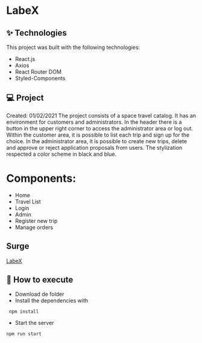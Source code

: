 # LabeX

## ✨ Technologies
This project was built with the following technologies:

* React.js
* Axios
* React Router DOM
* Styled-Components

## 💻 Project
Created: 01/02/2021
The project consists of a space travel catalog. It has an environment for customers and administrators.
In the header there is a button in the upper right corner to access the administrator area or log out.
Within the customer area, it is possible to list each trip and sign up for the choice.
In the administrator area, it is possible to create new trips, delete and approve or reject application proposals from users.
The stylization respected a color scheme in black and blue.

# Components:
- Home
- Travel List
- Login
- Admin
- Register new trip
- Manage orders

## Surge
[LabeX](http://fabio-epps-labex.surge.sh/)

## 🚀 How to execute
* Download de folder
* Install the dependencies with
 ```
  npm install
 ```
* Start the server
 ```
 npm run start
 ```
